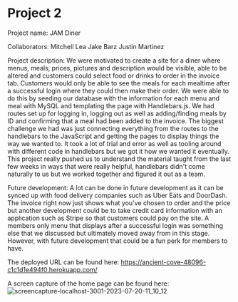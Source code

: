 # Project 2

Project name: JAM Diner

Collaborators:
Mitchell Lea
Jake Barz
Justin Martinez

Project description:
We were motivated to create a site for a diner where menus, meals, prices, pictures and description would be visible, able to be altered and customers could
select food or drinks to order in the invoice tab. Customers would only be able to see the meals for each mealtime after a successful login where they could then 
make their order. We were able to do this by seeding our database with the information for each menu and meal with MySQL and templating the page with Handlebars.js. 
We had routes set up for logging in, logging out as well as adding/finding meals by ID and confirming that a meal had been added to the invoice. The biggest challenge we had 
was just connecting everything from the routes to the handlebars to the JavaScript and getting the pages to display things the way we wanted to. It took a lot of 
trial and error as well as tooling around with different code in handlebars but we got it how we wanted it eventually. This project really pushed us to understand the material taught
from the last few weeks in ways that were really helpful, handlebars didn't come naturally to us but we worked together and figured it out as a team. 


Future development:
A lot can be done in future development as it can be synced up with food delivery companies such as Uber Eats and DoorDash. The invoice right now just shows what you've chosen to order and the price but another development could be to take credit card information with an application such as Stripe so that customers could pay on the site. A members only menu that displays after a successful login was something else that we discussed but ultimately moved away from in this stage. However, with future development that could be a fun perk for members to have.



The deployed URL can be found here: https://ancient-cove-48096-c1c1d1e494f0.herokuapp.com/

A screen capture of the home page can be found here: ![screencapture-localhost-3001-2023-07-20-11_10_12](https://github.com/leamr10/supreme-guacamole/assets/133124800/1ef15c64-058f-4f41-94d9-3a91ea445b79)
